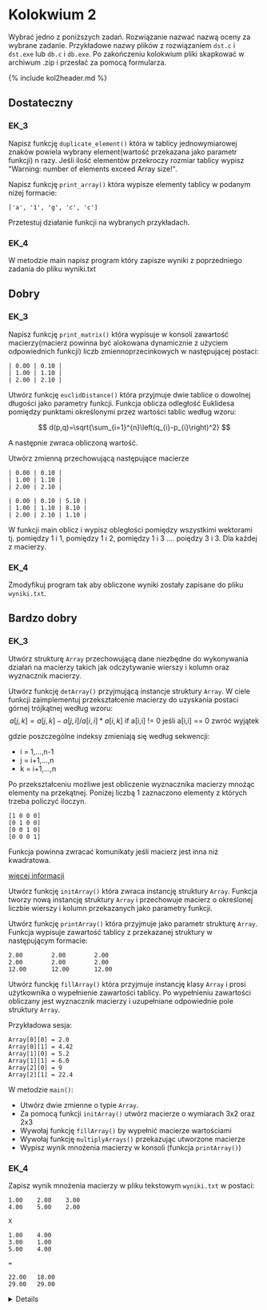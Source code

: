 # Kolokwium 2

Wybrać jedno z poniższych zadań. Rozwiązanie nazwać nazwą oceny za wybrane zadanie. Przykładowe nazwy plików z rozwiązaniem `dst.c` i `dst.exe` lub `db.c` i `db.exe`. Po zakończeniu kolokwium pliki skapkować w archiwum .zip i przesłać za pomocą formularza.

{% include kol2header.md %}

## Dostateczny

### EK_3

Napisz funkcję `duplicate_element()` która w tablicy jednowymiarowej znaków powiela wybrany element(wartość przekazana jako parametr funkcji) n razy. Jeśli ilość elementów przekroczy rozmiar tablicy wypisz "Warning: number of elements exceed Array size!". 

Napisz funkcję `print_array()` która wypisze elementy tablicy w podanym niżej formacie:

```terminal
['a', '1', 'g', 'c', 'c']
```

Przetestuj działanie funkcji na wybranych przykładach.
### EK_4

W metodzie main napisz program który zapisze wyniki z poprzedniego zadania do pliku wyniki.txt

## Dobry

### EK_3
Napisz funkcję `print_matrix()` która wypisuje w konsoli zawartość macierzy(macierz powinna być alokowana dynamicznie z użyciem odpowiednich funkcji) liczb zmiennoprzecinkowych w następującej postaci:

```terminal
| 0.00 | 0.10 |
| 1.00 | 1.10 |
| 2.00 | 2.10 |
```

Utwórz funkcję `euclidDistance()` która przyjmuje dwie tablice o dowolnej długości jako parametry funkcji. Funkcja oblicza odległość Euklidesa pomiędzy punktami określonymi przez wartości tablic według wzoru:

$$
d(p,q)=\sqrt{\sum_{i=1}^{n}\left(q_{i}-p_{i}\right)^2} 
$$

A następnie zwraca obliczoną wartość.

Utwórz zmienną przechowującą następujące macierze

```terminal
| 0.00 | 0.10 |
| 1.00 | 1.10 |
| 2.00 | 2.10 |
```

```terminal
| 0.00 | 0.10 | 5.10 |
| 1.00 | 1.10 | 8.10 |
| 2.00 | 2.10 | 1.10 |
```

W funkcji main oblicz i wypisz obległości pomiędzy wszystkimi wektorami tj. pomiędzy 1 i 1, pomiędzy 1 i 2, pomiędzy 1 i 3 .... poiędzy 3 i 3. Dla każdej z macierzy.

### EK_4

Zmodyfikuj program tak aby obliczone wyniki zostały zapisane do pliku `wyniki.txt`.

## Bardzo dobry

### EK_3

Utwórz strukturę `Array` przechowującą dane niezbędne do wykonywania działań na macierzy takich jak odczytywanie wierszy i kolumn oraz wyznacznik macierzy.

Utwórz funkcję `detArray()` przyjmującą instancje struktury `Array`. W ciele funkcji zaimplementuj przekształcenie macierzy do uzyskania postaci górnej trójkątnej według wzoru:
$$
a[j,k] = a[j,k] - a[j,i]/a[i,i] * a[i,k] \text{ if a[i,i] != 0 jeśli a[i,i] == 0 zwróć wyjątek}
$$

gdzie poszczególne indeksy zmieniają się według sekwencji:
- i = 1,...,n-1
- j = i+1,...,n
- k = i+1,...,n

Po przekształceniu możliwe jest obliczenie wyznacznika macierzy mnożąc elementy na przekątnej. Poniżej liczbą 1 zaznaczono elementy z których trzeba policzyć iloczyn.

```terminal
[1 0 0 0]
[0 1 0 0]
[0 0 1 0]
[0 0 0 1]
```

Funkcja powinna zwracać komunikaty jeśli macierz jest inna niż kwadratowa.


[więcej informacji](https://pracownik.kul.pl/files/10382/public/aan_w5_1819.pdf)

Utwórz funkcję `initArray()` która zwraca instancję struktury `Array`. Funkcja tworzy nową instancję struktury `Array` i przechowuje macierz o określonej liczbie wierszy i kolumn przekazanych jako parametry funkcji.

Utwórz funkcję `printArray()` która przyjmuje jako parametr strukturę `Array`.
Funkcja wypisuje zawartość tablicy z przekazanej struktury w następującym formacie:

```terminal
2.00        2.00        2.00
2.00        2.00        2.00
12.00       12.00       12.00
```

Utwórz funckję `fillArray()` która przyjmuje instancję klasy `Array` i prosi użytkownika o wypełnienie zawartości tablicy. Po wypełnieniu zawartości obliczany jest wyznacznik macierzy i uzupełniane odpowiednie pole struktury `Array`.

Przykładowa sesja:
```terminal
Array[0][0] = 2.0
Array[0][1] = 4.42
Array[1][0] = 5.2
Array[1][1] = 6.0
Array[2][0] = 9
Array[2][1] = 22.4
```



W metodzie `main()`:
- Utwórz dwie zmienne o typie `Array`.
- Za pomocą funkcji `initArray()` utwórz macierze o wymiarach 3x2 oraz 2x3
- Wywołaj funkcję `fillArray()` by wypełnić macierze wartościami
- Wywołaj funkcję `multiplyArrays()` przekazując utworzone macierze
- Wypisz wynik mnożenia macierzy w konsoli (funkcja `printArray()`)

### EK_4

Zapisz wynik mnożenia macierzy w pliku tekstowym `wyniki.txt` w postaci:

```csv
1.00    2.00    3.00
4.00    5.00	2.00

X

1.00	4.00
3.00	1.00
5.00	4.00

=

22.00	18.00
29.00	29.00
```


<details>

# Efekt EK_03:
## DST: 
Student potrafi poprawnie przygotować programy rzędu 20-50  linii kodu, rozwiązujące proste problemy,  wykorzystując  do  tego  celu  niektóre  z  poznanych  struktur  danych  oraz  konstrukcje programistyczne dostępne w języku C.

## DB:  
Student  potrafi  poprawnie  przygotować  programy  rzędu  20-50  linii  kodu,  rozwiązujące średniozaawansowane problemy, wykorzystując do tego celu wszystkie poznane struktury danych oraz konstrukcje programistyczne dostępne w języku C.

## BDB:
Student  potrafi  poprawnie  przygotować  programy  rzędu  50-100  linii  kodu  rozwiązujące średniozaawansowane problemy, wykorzystując do tego celu wszystkie poznane struktury danych oraz konstrukcje programistyczne dostępne w języku C.Efekt 

# EK_04:
## DST: 
Student potrafi poprawnie przygotować programy rzędu 20-50 linii kodu, rozwiązujące proste problemy  wykorzystując  do  tego  celumożliwości  standardowych  bibliotek  programistycznych dostępnych w języku C używanych na zajęciach.

## DB:  
Student  potrafi  poprawnie  przygotować  programy  rzędu  20-50  linii  kodu,  rozwiązujące średniozaawansowane  problemy,  wykorzystując  możliwości  standardowychbibliotek programistycznych dostępnych w języku C używanych na zajęciach.
## BDB:  
Student  potrafi  poprawnie  przygotować  programy  rzędu  50-100  linii  kodu,  rozwiązujące średniozaawansowane  problemy,  wykorzystując  możliwości  standardowych  bibliotek programistycznych dostępnych w języku C, także takich, które student poznawał samodzielnie

</details>

